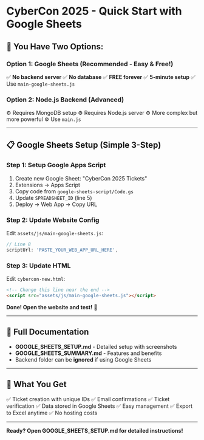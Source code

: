 # CyberCon 2025 - Quick Start with Google Sheets

## 🚀 You Have Two Options:

### Option 1: Google Sheets (Recommended - Easy & Free!)
✅ **No backend server**
✅ **No database**
✅ **FREE forever**
✅ **5-minute setup**
✅ Use `main-google-sheets.js`

### Option 2: Node.js Backend (Advanced)
⚙️ Requires MongoDB setup
⚙️ Requires Node.js server
⚙️ More complex but more powerful
⚙️ Use `main.js`

---

## 📋 Google Sheets Setup (Simple 3-Step)

### Step 1: Setup Google Apps Script
1. Create new Google Sheet: "CyberCon 2025 Tickets"
2. Extensions → Apps Script
3. Copy code from `google-sheets-script/Code.gs`
4. Update `SPREADSHEET_ID` (line 5)
5. Deploy → Web App → Copy URL

### Step 2: Update Website Config
Edit `assets/js/main-google-sheets.js`:
```javascript
// Line 8
scriptUrl: 'PASTE_YOUR_WEB_APP_URL_HERE',
```

### Step 3: Update HTML
Edit `cybercon-new.html`:
```html
<!-- Change this line near the end -->
<script src="assets/js/main-google-sheets.js"></script>
```

**Done! Open the website and test!** 🎉

---

## 📖 Full Documentation

- **GOOGLE_SHEETS_SETUP.md** - Detailed setup with screenshots
- **GOOGLE_SHEETS_SUMMARY.md** - Features and benefits
- Backend folder can be **ignored** if using Google Sheets

---

## 🎯 What You Get

✅ Ticket creation with unique IDs
✅ Email confirmations
✅ Ticket verification
✅ Data stored in Google Sheets
✅ Easy management
✅ Export to Excel anytime
✅ No hosting costs

---

**Ready? Open GOOGLE_SHEETS_SETUP.md for detailed instructions!**
